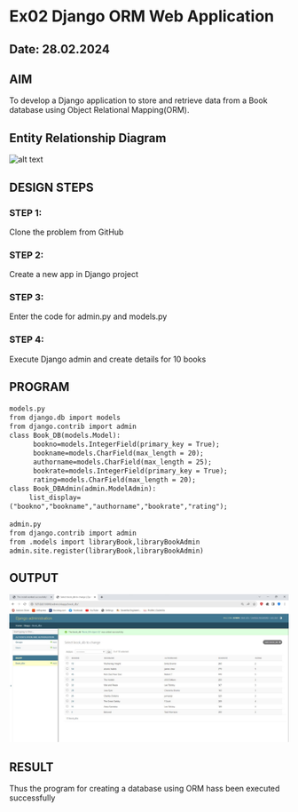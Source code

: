 # Ex02 Django ORM Web Application
## Date:  28.02.2024

## AIM
To develop a Django application to store and retrieve data from a Book database using Object Relational Mapping(ORM).

## Entity Relationship Diagram
![alt text](<Screenshot 2024-03-20 095041.png>)

## DESIGN STEPS

### STEP 1:
Clone the problem from GitHub

### STEP 2:
Create a new app in Django project

### STEP 3:
Enter the code for admin.py and models.py

### STEP 4:
Execute Django admin and create details for 10 books

## PROGRAM
```
models.py
from django.db import models
from django.contrib import admin
class Book_DB(models.Model):
      bookno=models.IntegerField(primary_key = True);
      bookname=models.CharField(max_length = 20);
      authorname=models.CharField(max_length = 25);
      bookrate=models.IntegerField(primary_key = True);
      rating=models.CharField(max_length = 20);
class Book_DBAdmin(admin.ModelAdmin):
     list_display=("bookno","bookname","authorname","bookrate","rating");

admin.py
from django.contrib import admin 
from .models import libraryBook,libraryBookAdmin
admin.site.register(libraryBook,libraryBookAdmin)
```
## OUTPUT

![output](Sceenshort.jpg)


## RESULT
Thus the program for creating a database using ORM hass been executed successfully

